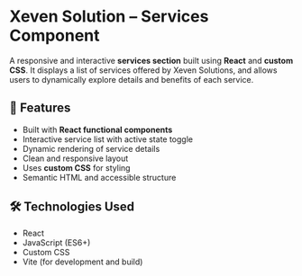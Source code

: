 # Xeven Solution – Services Component

A responsive and interactive **services section** built using **React** and **custom CSS**. It displays a list of services offered by Xeven Solutions, and allows users to dynamically explore details and benefits of each service.



## 🎯 Features

- Built with **React functional components**
- Interactive service list with active state toggle
- Dynamic rendering of service details
- Clean and responsive layout
- Uses **custom CSS** for styling
- Semantic HTML and accessible structure

## 🛠️ Technologies Used

- React
- JavaScript (ES6+)
- Custom CSS
- Vite (for development and build)



